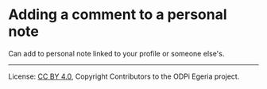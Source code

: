<!-- SPDX-License-Identifier: CC-BY-4.0 -->
<!-- Copyright Contributors to the ODPi Egeria project. -->

# Adding a comment to a personal note

Can add to personal note linked to your profile or someone else's.



----
License: [CC BY 4.0](https://creativecommons.org/licenses/by/4.0/),
Copyright Contributors to the ODPi Egeria project.